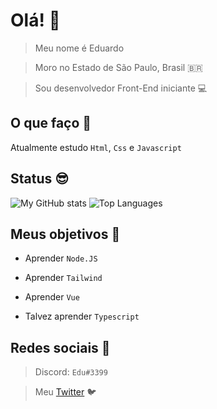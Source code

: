 # Olá! 👋
> Meu nome é Eduardo

> Moro no Estado de São Paulo, Brasil 🇧🇷

> Sou desenvolvedor Front-End iniciante 💻

## O que faço 🤔
Atualmente estudo `Html`, `Css` e `Javascript`

## Status 😎
![My GitHub stats](https://github-readme-stats.vercel.app/api?username=notefct&show_icons=true&theme=dracula)
![Top Languages](https://github-readme-stats.vercel.app/api/top-langs/?username=notefct&layout=compact&show_icons=true&theme=dracula)

## Meus objetivos 💪
* Aprender `Node.JS`

* Aprender `Tailwind`

* Aprender `Vue`

* Talvez aprender `Typescript`

## Redes sociais 💭
> Discord: `Edu#3399`

> Meu [Twitter](https://twitter.com/notefct) 🐦
